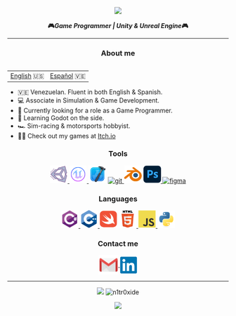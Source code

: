 <p align="center"> 
    <img src="https://capsule-render.vercel.app/api?type=waving&color=0:408f91,50:5264fc,100:e767bc&height=150&section=header&text=Angel%20Quintero&fontSize=60&fontColor=FFFFFF&font=Sans-serif"/>
</p>
<p align="center">
  <strong>🎮<em>Game Programmer | Unity & Unreal Engine</em>🎮</strong>
</p>
<hr>

<h3 align="center">About me</h3>

<table align="right">
  <tr>
    <td><a href="README.md">English</a> 🇺🇸 </td>
    <td><a href="README_es.md">Español</a> 🇻🇪 </td>
  </tr>
</table>

- 🇻🇪 Venezuelan. Fluent in both English & Spanish. 
- 💻 Associate in Simulation & Game Development.
- 🔭 Currently looking for a role as a Game Programmer.
- 🌱 Learning Godot on the side.
- 🏎️ Sim-racing & motorsports hobbyist.
- 👨‍💻 Check out my games at [Itch.io](https://n1tr0xide.itch.io/)

<h3 align="center">Tools</h3>
<p align="center">
    <a href="https://unity.com/" target="_blank" rel="noreferrer"> <img src="images/unity-logo.svg" alt="unity" width="40" height="40"/> </a> 
    <a href="https://unrealengine.com/" target="_blank" rel="noreferrer"> <img src="images/unreal-engine-logo.svg" alt="unreal" width="40" height="40"/> </a> 
    <img src="https://raw.githubusercontent.com/devicons/devicon/master/icons/xcode/xcode-original.svg" alt="xCode" width="40" height="40"/>
    <a href="https://git-scm.com/" target="_blank" rel="noreferrer"> <img src="https://www.vectorlogo.zone/logos/git-scm/git-scm-icon.svg" alt="git" width="40" height="40"/> </a> 
    <a href="https://www.blender.org/" target="_blank" rel="noreferrer"> <img src="https://raw.githubusercontent.com/devicons/devicon/master/icons/blender/blender-original.svg" alt="blender" width="40" height="40"/></a> 
    <a href="https://www.photoshop.com/en" target="_blank" rel="noreferrer"> <img src="https://raw.githubusercontent.com/devicons/devicon/master/icons/photoshop/photoshop-original.svg" alt="photoshop" width="40" height="40"/> </a> 
    <a href="https://www.figma.com/" target="_blank" rel="noreferrer"> <img src="https://www.vectorlogo.zone/logos/figma/figma-icon.svg" alt="figma" width="40" height="40"/> </a> 
</p>

<h3 align="center">Languages</h3>
<p align="center">
    <a href="https://www.w3schools.com/cs/" target="_blank" rel="noreferrer"> <img src="https://raw.githubusercontent.com/devicons/devicon/master/icons/csharp/csharp-original.svg" alt="csharp" width="40" height="40"/> </a> 
    <a href="https://www.w3schools.com/cpp/" target="_blank" rel="noreferrer"> <img src="https://raw.githubusercontent.com/devicons/devicon/master/icons/cplusplus/cplusplus-original.svg" alt="cplusplus" width="40" height="40"/> </a>
    <img src="https://raw.githubusercontent.com/devicons/devicon/master/icons/swift/swift-original.svg" alt="swift" width="40" height="40"/>
    <a href="https://www.w3.org/html/" target="_blank" rel="noreferrer"> <img src="https://raw.githubusercontent.com/devicons/devicon/master/icons/html5/html5-original-wordmark.svg" alt="html5" width="40" height="40"/> </a>
    <a href="https://developer.mozilla.org/en-US/docs/Web/JavaScript" target="_blank" rel="noreferrer"> <img src="https://raw.githubusercontent.com/devicons/devicon/master/icons/javascript/javascript-original.svg" alt="javascript" width="40" height="40"/> </a>
    <a href="https://www.python.org" target="_blank" rel="noreferrer"> <img src="https://raw.githubusercontent.com/devicons/devicon/master/icons/python/python-original.svg" alt="python" width="40" height="40"/> </a>
</p>

<h3 align="center">Contact me</h3>
<p align="center">
    <a href="mailto:angelqv2023@gmail.com"> <img align="center" src="images/gmail-logo.svg" alt="Gmail" width="45 hight="50"/> </a>
    <a href="https://linkedin.com/in/angel-quintero23"> <img align="center" src="https://raw.githubusercontent.com/devicons/devicon/master/icons/linkedin/linkedin-original.svg" alt="angel-quintero23" height="40" width="40"/> </a>
</p>

<hr> <!--Stats-->
<p align="center">
    <picture>
    <source srcset="https://github-readme-stats.vercel.app/api?username=n1tr0xide&show_icons=true&icon_color=7ea3fb&text_color=ffffff&theme=transparent" media="(prefers-color-scheme: dark)" height="190px"/>
    <source srcset="https://github-readme-stats.vercel.app/api?username=n1tr0xide&show_icons=true&theme=swift" media="(prefers-color-scheme: light), (prefers-color-scheme: no-preference)" height="190px"/>
    <img height="190px" src="https://github-readme-stats.vercel.app/api?username=n1tr0xide&show_icons=true"/>
    </picture>
    <picture>
    <source srcset="https://github-readme-stats.vercel.app/api/top-langs?username=n1tr0xide&show_icons=true&text_color=ffffff&theme=transparent&locale=en&layout=compact" alt="n1tr0xide" media="(prefers-color-scheme: dark)" height="190px"/>
    <source srcset="https://github-readme-stats.vercel.app/api/top-langs?username=n1tr0xide&show_icons=true&theme=swift&locale=en&layout=compact" alt="n1tr0xide" media="(prefers-color-scheme: light), (prefers-color-scheme: no-preference)" height="190px"/>
    <img height="190px" src="https://github-readme-stats.vercel.app/api/top-langs?username=n1tr0xide&show_icons=true&locale=en&layout=compact" alt="n1tr0xide"/>
    </picture>
</p>

<p align="center"> <!--Footer-->
  <img src="https://capsule-render.vercel.app/api?type=waving&&color=0:408f91,50:5264fc,100:e767bc&height=100&section=footer"/>
</p>
